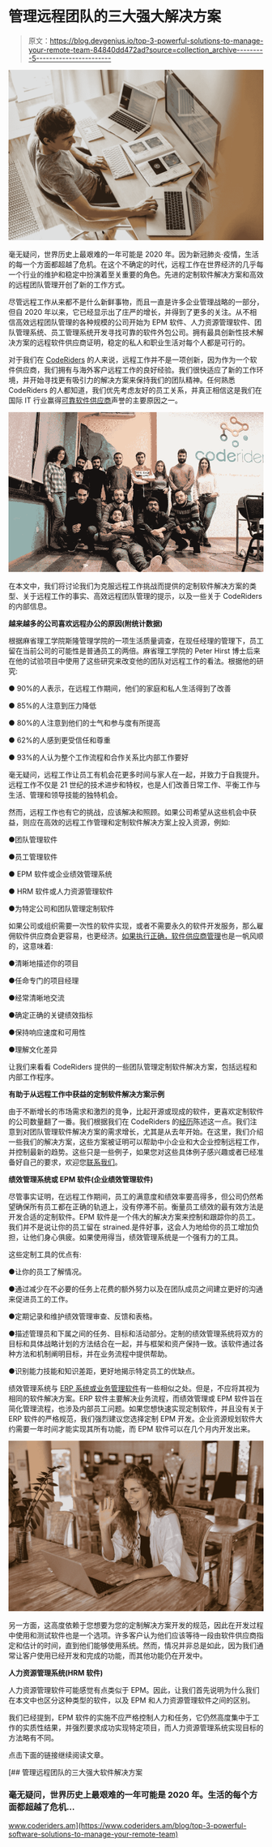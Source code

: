 # 管理远程团队的三大强大解决方案

> 原文：<https://blog.devgenius.io/top-3-powerful-solutions-to-manage-your-remote-team-84840dd472ad?source=collection_archive---------5----------------------->

![](img/023d2c5a15aa8f6defaaf5eba58b5325.png)

毫无疑问，世界历史上最艰难的一年可能是 2020 年。因为新冠肺炎·疫情，生活的每一个方面都超越了危机。在这个不确定的时代，远程工作在世界经济的几乎每一个行业的维护和稳定中扮演着至关重要的角色。先进的定制软件解决方案和高效的远程团队管理开创了新的工作方式。

尽管远程工作从来都不是什么新鲜事物，而且一直是许多企业管理战略的一部分，但自 2020 年以来，它已经显示出了庄严的增长，并得到了更多的关注。从不相信高效远程团队管理的各种规模的公司开始为 EPM 软件、人力资源管理软件、团队管理系统、员工管理系统开发寻找可靠的软件外包公司。拥有最具创新性技术解决方案的远程软件供应商证明，稳定的私人和职业生活对每个人都是可行的。

对于我们在 [CodeRiders](https://www.coderiders.am/contact-us) 的人来说，远程工作并不是一项创新，因为作为一个软件供应商，我们拥有与海外客户远程工作的良好经验。我们很快适应了新的工作环境，并开始寻找更有吸引力的解决方案来保持我们的团队精神。任何熟悉 CodeRiders 的人都知道，我们优先考虑友好的员工关系，并真正相信这是我们在国际 IT 行业赢得[可靠软件供应商](https://snip.ly/792zs7)声誉的主要原因之一。

![](img/19660c9f6b1ed5fb32cf9f3b115c2956.png)

在本文中，我们将讨论我们为克服远程工作挑战而提供的定制软件解决方案的类型、关于远程工作的事实、高效远程团队管理的提示，以及一些关于 CodeRiders 的内部信息。

**越来越多的公司喜欢远程办公的原因(附统计数据)**

根据麻省理工学院斯隆管理学院的一项生活质量调查，在现任经理的管理下，员工留在当前公司的可能性是普通员工的两倍。麻省理工学院的 Peter Hirst 博士后来在他的试验项目中使用了这些研究来改变他的团队对远程工作的看法。根据他的研究:

● 90%的人表示，在远程工作期间，他们的家庭和私人生活得到了改善

● 85%的人注意到压力降低

● 80%的人注意到他们的士气和参与度有所提高

● 62%的人感到更受信任和尊重

● 93%的人认为整个工作流程和合作关系比内部工作要好

毫无疑问，远程工作让员工有机会花更多时间与家人在一起，并致力于自我提升。远程工作不仅是 21 世纪的技术进步和特权，也是人们改善日常工作、平衡工作与生活、管理和领导技能的独特机会。

然而，远程工作也有它的挑战，应该解决和照顾。如果公司希望从这些机会中获益，则应在高效的远程工作管理和定制软件解决方案上投入资源，例如:

●团队管理软件

●员工管理软件

● EPM 软件或企业绩效管理系统

● HRM 软件或人力资源管理软件

●为特定公司和团队管理定制软件

如果公司或组织需要一次性的软件实现，或者不需要永久的软件开发服务，那么雇佣软件供应商会更容易，也更经济。[如果执行正确，软件供应商管理](https://snip.ly/nnqj6o)也是一帆风顺的，这意味着:

●清晰地描述你的项目

●任命专门的项目经理

●经常清晰地交流

●确定正确的关键绩效指标

●保持响应速度和可用性

●理解文化差异

让我们来看看 CodeRiders 提供的一些团队管理定制软件解决方案，包括远程和内部工作程序。

**有助于从远程工作中获益的定制软件解决方案示例**

由于不断增长的市场需求和激烈的竞争，比起开源或现成的软件，更喜欢定制软件的公司数量翻了一番。我们根据我们在 CodeRiders 的[经历](https://snip.ly/pqxlke)陈述这一点。我们注意到对团队管理软件解决方案的需求增长，尤其是从去年开始。在这里，我们介绍一些我们的解决方案，这些方案被证明可以帮助中小企业和大企业控制远程工作，并控制最新的趋势。这些只是一些例子，如果您对这些具体例子感兴趣或者已经准备好自己的要求，欢迎您[联系我们](https://www.coderiders.am/contact-us)。

**绩效管理系统或 EPM 软件(企业绩效管理软件)**

尽管事实证明，在远程工作期间，员工的满意度和绩效率要高得多，但公司仍然希望确保所有员工都在正确的轨道上，没有停滞不前。衡量员工绩效的最有效方法是开发合适的定制软件。EPM 软件是一个伟大的解决方案来控制和跟踪你的员工。我们并不是说让你的员工留在 strained․是件好事，这会人为地给你的员工增加负担，让他们身心俱疲。如果使用得当，绩效管理系统是一个强有力的工具。

这些定制工具的优点有:

●让你的员工了解情况。

●通过减少在不必要的任务上花费的额外努力以及在团队成员之间建立更好的沟通来促进员工的工作。

●定期记录和维护绩效管理审查、反馈和表格。

●描述管理员和下属之间的任务、目标和活动部分。定制的绩效管理系统将双方的目标和具体战略计划的方法结合在一起，并与框架和资产保持一致。该软件通过各种方法和机制阐明目标，并在业务流程中提供帮助。

●识别能力技能和知识差距，更好地揭示特定员工的优缺点。

绩效管理系统与 [ERP 系统或业务管理软件](https://snip.ly/6mqgjn)有一些相似之处。但是，不应将其视为相同的软件解决方案。ERP 软件主要解决业务流程，而绩效管理或 EPM 软件旨在简化管理流程，也涉及内部员工问题。如果您想快速实现定制软件，并且没有关于 ERP 软件的严格规范，我们强烈建议您选择定制 EPM 开发。企业资源规划软件大约需要一年时间才能实现其所有功能，而 EPM 软件可以在几个月内开发出来。

![](img/54eef312b6897a1a4cb756937be5002e.png)

另一方面，这高度依赖于您想要为您的定制解决方案开发的规范，因此在开发过程中使用和测试软件也是一个选项。许多客户认为他们应该等待一段由软件供应商指定和估计的时间，直到他们能够使用系统。然而，情况并非总是如此，因为我们通常让客户使用已经开发和完成的功能，而其他功能仍在开发中。

**人力资源管理系统(HRM 软件)**

人力资源管理软件可能感觉有点类似于 EPM。因此，让我们首先说明为什么我们在本文中也区分这种类型的软件，以及 EPM 和人力资源管理软件之间的区别。

我们已经提到，EPM 软件的实施不应严格控制人力和任务，它仍然高度集中于工作的实质性结果，并强烈要求成功实现特定项目，而人力资源管理系统实现目标的方法略有不同。

点击下面的链接继续阅读文章。

[](https://www.coderiders.am/blog/top-3-powerful-software-solutions-to-manage-your-remote-team) [## 管理远程团队的三大强大软件解决方案

### 毫无疑问，世界历史上最艰难的一年可能是 2020 年。生活的每个方面都超越了危机…

www.coderiders.am](https://www.coderiders.am/blog/top-3-powerful-software-solutions-to-manage-your-remote-team)